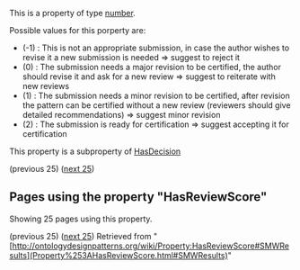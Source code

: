 This is a property of type [number](../Type/Number.md "Type:Number").


Possible values for this porperty are:



* (-1) : This is not an appropriate submission, in case the author wishes to revise it a new submission is needed => suggest to reject it
* (0) : The submission needs a major revision to be certified, the author should revise it and ask for a new review => suggest to reiterate with new reviews
* (1) : The submission needs a minor revision to be certified, after revision the pattern can be certified without a new review (reviewers should give detailed recommendations) => suggest minor revision
* (2) : The submission is ready for certification => suggest accepting it for certification


  

This property is a subproperty of [HasDecision](../Property/HasDecision.md "Property:HasDecision")


  



  





  

(previous 25) ([next 25](http://ontologydesignpatterns.org/wiki/index.php?title=Property:HasReviewScore&from=EnricoDaga+about+Xsd%3Asequence+embedding#SMWResults "Property:HasReviewScore"))
## Pages using the property "HasReviewScore"


Showing 25 pages using this property.


(previous 25) ([next 25](http://ontologydesignpatterns.org/wiki/index.php?title=Property:HasReviewScore&from=EnricoDaga+about+Xsd%3Asequence+embedding#SMWResults "Property:HasReviewScore"))
Retrieved from "[http://ontologydesignpatterns.org/wiki/Property:HasReviewScore#SMWResults](Property%253AHasReviewScore.html#SMWResults)"